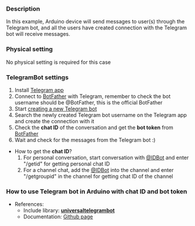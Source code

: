 ### Description

In this example, Arduino device will send messages to user(s) through the Telegram bot, and all the users have created connection with the Telegram bot will receive messages.

### Physical setting

No physical setting is required for this case

### TelegramBot settings

1. Install [Telegram app](https://telegram.org/)
2. Connect to [BotFather](https://t.me/botfather) with Telegram, remember to check the bot username should be @BotFather, this is the official BotFather
3. Start [creating a new Telegram bot](https://core.telegram.org/bots#6-botfather)
4. Search the newly created Telegram bot username on the Telegram app and create the connection with it
5. Check the **chat ID** of the conversation and get the **bot token** from [BotFather](https://t.me/botfather)
6. Wait and check for the messages from the Telegram bot :)

* How to get the **chat ID**?
    1. For personal conversation, start conversation with [@IDBot](https://t.me/IDBot) and enter "/getid" for getting personal chat ID
    2. For a channel chat, add the [@IDBot](https://t.me/IDBot) into the channel and enter "/getgroupid" in the channel for getting chat ID of the channel

### How to use Telegram bot in Arduino with chat ID and bot token

* References: 
    * Include library: **[universaltelegrambot](https://www.arduino.cc/reference/en/libraries/universaltelegrambot/)**
    * Documentation: [Github page](https://github.com/witnessmenow/Universal-Arduino-Telegram-Bot)
